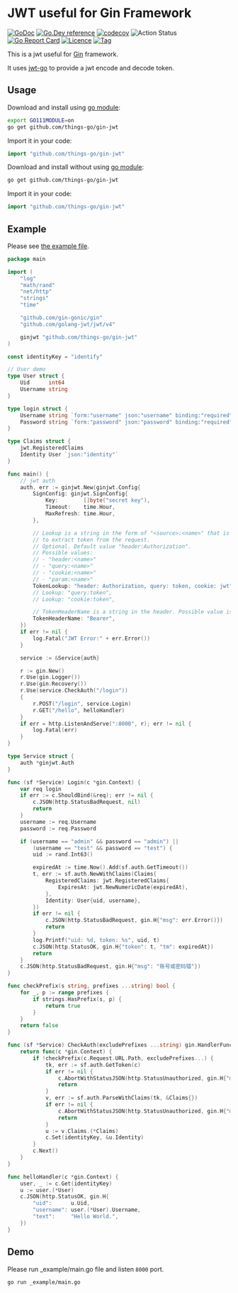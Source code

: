 # JWT useful for Gin Framework

[![GoDoc](https://godoc.org/github.com/things-go/gin-jwt?status.svg)](https://godoc.org/github.com/things-go/gin-jwt)
[![Go.Dev reference](https://img.shields.io/badge/go.dev-reference-blue?logo=go&logoColor=white)](https://pkg.go.dev/github.com/things-go/gin-jwt?tab=doc)
[![codecov](https://codecov.io/gh/things-go/gin-jwt/branch/master/graph/badge.svg)](https://codecov.io/gh/things-go/gin-jwt)
![Action Status](https://github.com/things-go/gin-jwt/workflows/Go/badge.svg)
[![Go Report Card](https://goreportcard.com/badge/github.com/things-go/gin-jwt)](https://goreportcard.com/report/github.com/things-go/gin-jwt)
[![Licence](https://img.shields.io/github/license/things-go/gin-jwt)](https://raw.githubusercontent.com/things-go/gin-jwt/master/LICENSE)
[![Tag](https://img.shields.io/github/v/tag/things-go/gin-jwt)](https://github.com/thinkgos/gin-jwt/tags)


This is a jwt useful for [Gin](https://github.com/gin-gonic/gin) framework.

It uses [jwt-go](https://github.com/dgrijalva/jwt-go) to provide a jwt encode and decode token.

## Usage

Download and install using [go module](https://blog.golang.org/using-go-modules):

```sh
export GO111MODULE=on
go get github.com/things-go/gin-jwt
```

Import it in your code:

```go
import "github.com/things-go/gin-jwt"
```

Download and install without using [go module](https://blog.golang.org/using-go-modules):

```sh
go get github.com/things-go/gin-jwt
```

Import it in your code:

```go
import "github.com/things-go/gin-jwt"
```

## Example

Please see [the example file](_example/main.go).

[embedmd]:# (_example/main.go go)
```go
package main

import (
	"log"
	"math/rand"
	"net/http"
	"strings"
	"time"

	"github.com/gin-gonic/gin"
	"github.com/golang-jwt/jwt/v4"

	ginjwt "github.com/things-go/gin-jwt"
)

const identityKey = "identify"

// User demo
type User struct {
	Uid      int64
	Username string
}

type login struct {
	Username string `form:"username" json:"username" binding:"required"`
	Password string `form:"password" json:"password" binding:"required"`
}

type Claims struct {
	jwt.RegisteredClaims
	Identity User `json:"identity"`
}

func main() {
	// jwt auth
	auth, err := ginjwt.New(ginjwt.Config{
		SignConfig: ginjwt.SignConfig{
			Key:        []byte("secret key"),
			Timeout:    time.Hour,
			MaxRefresh: time.Hour,
		},

		// Lookup is a string in the form of "<source>:<name>" that is used
		// to extract token from the request.
		// Optional. Default value "header:Authorization".
		// Possible values:
		// - "header:<name>"
		// - "query:<name>"
		// - "cookie:<name>"
		// - "param:<name>"
		TokenLookup: "header: Authorization, query: token, cookie: jwt",
		// Lookup: "query:token",
		// Lookup: "cookie:token",

		// TokenHeaderName is a string in the header. Possible value is "Bearer"
		TokenHeaderName: "Bearer",
	})
	if err != nil {
		log.Fatal("JWT Error:" + err.Error())
	}

	service := &Service{auth}

	r := gin.New()
	r.Use(gin.Logger())
	r.Use(gin.Recovery())
	r.Use(service.CheckAuth("/login"))
	{
		r.POST("/login", service.Login)
		r.GET("/hello", helloHandler)
	}
	if err = http.ListenAndServe(":8000", r); err != nil {
		log.Fatal(err)
	}
}

type Service struct {
	auth *ginjwt.Auth
}

func (sf *Service) Login(c *gin.Context) {
	var req login
	if err := c.ShouldBind(&req); err != nil {
		c.JSON(http.StatusBadRequest, nil)
		return
	}
	username := req.Username
	password := req.Password

	if (username == "admin" && password == "admin") ||
		(username == "test" && password == "test") {
		uid := rand.Int63()

		expiredAt := time.Now().Add(sf.auth.GetTimeout())
		t, err := sf.auth.NewWithClaims(Claims{
			RegisteredClaims: jwt.RegisteredClaims{
				ExpiresAt: jwt.NewNumericDate(expiredAt),
			},
			Identity: User{uid, username},
		})
		if err != nil {
			c.JSON(http.StatusBadRequest, gin.H{"msg": err.Error()})
			return
		}
		log.Printf("uid: %d, token: %s", uid, t)
		c.JSON(http.StatusOK, gin.H{"token": t, "tm": expiredAt})
		return
	}
	c.JSON(http.StatusBadRequest, gin.H{"msg": "账号或密码错"})
}

func checkPrefix(s string, prefixes ...string) bool {
	for _, p := range prefixes {
		if strings.HasPrefix(s, p) {
			return true
		}
	}
	return false
}

func (sf *Service) CheckAuth(excludePrefixes ...string) gin.HandlerFunc {
	return func(c *gin.Context) {
		if !checkPrefix(c.Request.URL.Path, excludePrefixes...) {
			tk, err := sf.auth.GetToken(c)
			if err != nil {
				c.AbortWithStatusJSON(http.StatusUnauthorized, gin.H{"msg": err.Error()})
				return
			}
			v, err := sf.auth.ParseWithClaims(tk, &Claims{})
			if err != nil {
				c.AbortWithStatusJSON(http.StatusUnauthorized, gin.H{"msg": err.Error()})
				return
			}
			u := v.Claims.(*Claims)
			c.Set(identityKey, &u.Identity)
		}
		c.Next()
	}
}

func helloHandler(c *gin.Context) {
	user, _ := c.Get(identityKey)
	u := user.(*User)
	c.JSON(http.StatusOK, gin.H{
		"uid":      u.Uid,
		"username": user.(*User).Username,
		"text":     "Hello World.",
	})
}
```

## Demo

Please run _example/main.go file and listen `8000` port.

```sh
go run _example/main.go
```
